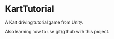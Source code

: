 # KartTutorial
 A Kart driving tutorial game from Unity.

Also learning how to use git/github with this project.
